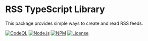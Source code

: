 RSS TypeScript Library
======================

This package provides simple ways to create and read RSS feeds.



[![CodeQL](https://github.com/typescriptlibs/tsl-core-rss/workflows/CodeQL/badge.svg)](https://github.com/typescriptlibs/tsl-core-rss/actions/workflows/codeql.yml)
[![Node.js](https://github.com/typescriptlibs/tsl-core-rss/workflows/Node.js/badge.svg)](https://github.com/typescriptlibs/tsl-core-rss/actions/workflows/node.js.yml)
[![NPM](https://img.shields.io/npm/v/tsl-core-rss.svg)](https://www.npmjs.com/package/tsl-core-rss)
[![License](https://img.shields.io/npm/l/tsl-core-rss.svg)](https://github.com/typescriptlibs/tsl-core-rss/blob/main/LICENSE.md)
